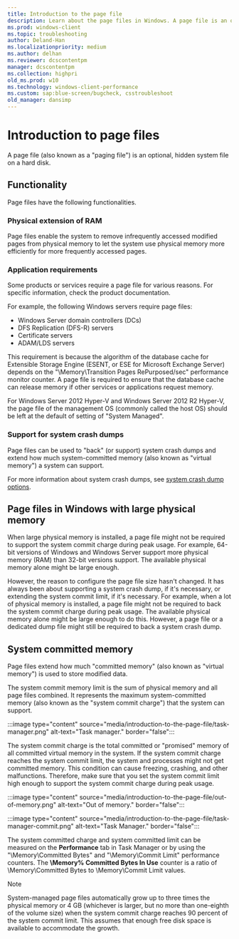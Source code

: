 ```yaml
---
title: Introduction to the page file
description: Learn about the page files in Windows. A page file is an optional, hidden system file on a hard disk.
ms.prod: windows-client
ms.topic: troubleshooting
author: Deland-Han
ms.localizationpriority: medium
ms.author: delhan
ms.reviewer: dcscontentpm
manager: dcscontentpm
ms.collection: highpri
old_ms.prod: w10
ms.technology: windows-client-performance
ms.custom: sap:blue-screen/bugcheck, csstroubleshoot
old_manager: dansimp
---
```


# Introduction to page files

A page file (also known as a "paging file") is an optional, hidden system file on a hard disk.

## Functionality

Page files have the following functionalities.

### Physical extension of RAM

Page files enable the system to remove infrequently accessed modified pages from physical memory to let the system use physical memory more efficiently for more frequently accessed pages.

### Application requirements

Some products or services require a page file for various reasons. For specific information, check the product documentation.

For example, the following Windows servers require page files:

- Windows Server domain controllers (DCs)
- DFS Replication (DFS-R) servers
- Certificate servers
- ADAM/LDS servers

This requirement is because the algorithm of the database cache for Extensible Storage Engine (ESENT, or ESE for Microsoft Exchange Server) depends on the "\Memory\Transition Pages RePurposed/sec" performance monitor counter. A page file is required to ensure that the database cache can release memory if other services or applications request memory.

For Windows Server 2012 Hyper-V and Windows Server 2012 R2 Hyper-V, the page file of the management OS (commonly called the host OS) should be left at the default of setting of "System Managed".

### Support for system crash dumps

Page files can be used to "back" (or support) system crash dumps and extend how much system-committed memory (also known as "virtual memory") a system can support.

For more information about system crash dumps, see [system crash dump options](system-failure-recovery-options.md#under-write-debugging-information).

## Page files in Windows with large physical memory

When large physical memory is installed, a page file might not be required to support the system commit charge during peak usage. For example, 64-bit versions of Windows and Windows Server support more physical memory (RAM) than 32-bit versions support. The available physical memory alone might be large enough. 

However, the reason to configure the page file size hasn't changed. It has always been about supporting a system crash dump, if it's necessary, or extending the system commit limit, if it's necessary. For example, when a lot of physical memory is installed, a page file might not be required to back the system commit charge during peak usage. The available physical memory alone might be large enough to do this. However, a page file or a dedicated dump file might still be required to back a system crash dump.

## System committed memory

Page files extend how much "committed memory" (also known as "virtual memory") is used to store modified data.

The system commit memory limit is the sum of physical memory and all page files combined. It represents the maximum system-committed memory (also known as the "system commit charge") that the system can support.

:::image type="content" source="media/introduction-to-the-page-file/task-manager.png" alt-text="Task manager." border="false":::
 
The system commit charge is the total committed or "promised" memory of all committed virtual memory in the system. If the system commit charge reaches the system commit limit, the system and processes might not get committed memory. This condition can cause freezing, crashing, and other malfunctions. Therefore, make sure that you set the system commit limit high enough to support the system commit charge during peak usage.

:::image type="content" source="media/introduction-to-the-page-file/out-of-memory.png" alt-text="Out of memory." border="false":::

:::image type="content" source="media/introduction-to-the-page-file/task-manager-commit.png" alt-text="Task Manager." border="false":::

The system committed charge and system committed limit can be measured on the **Performance** tab in Task Manager or by using the "\Memory\Committed Bytes" and "\Memory\Commit Limit" performance counters. The **\Memory\% Committed Bytes In Use** counter is a ratio of \Memory\Committed Bytes to \Memory\Commit Limit values.

> [!NOTE]
> System-managed page files automatically grow up to three times the physical memory or 4 GB (whichever is larger, but no more than one-eighth of the volume size) when the system commit charge reaches 90 percent of the system commit limit. This assumes that enough free disk space is available to accommodate the growth.
